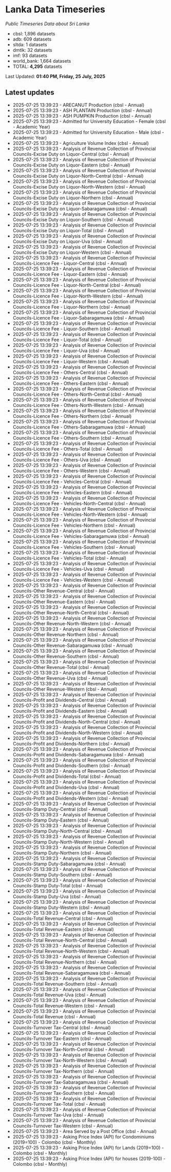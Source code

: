 # Lanka Data Timeseries
*Public Timeseries Data about Sri Lanka*

* cbsl: 1,896 datasets
* adb: 609 datasets
* sltda: 1 datasets
* dmtlk: 32 datasets
* imf: 93 datasets
* world_bank: 1,664 datasets
* TOTAL: **4,295** datasets

Last Updated: **01:40 PM, Friday, 25 July, 2025**

## Latest updates

* 2025-07-25 13:39:23 - ARECANUT Production (cbsl - Annual)
* 2025-07-25 13:39:23 - ASH PLANTAIN Production (cbsl - Annual)
* 2025-07-25 13:39:23 - ASH PUMPKIN Production (cbsl - Annual)
* 2025-07-25 13:39:23 - Admitted for University Education - Female (cbsl - Academic Year)
* 2025-07-25 13:39:23 - Admitted for University Education - Male (cbsl - Academic Year)
* 2025-07-25 13:39:23 - Agriculture Volume Index (cbsl - Annual)
* 2025-07-25 13:39:23 - Analysis of Revenue Collection of Provincial Councils-Excise Duty on Liquor-Central (cbsl - Annual)
* 2025-07-25 13:39:23 - Analysis of Revenue Collection of Provincial Councils-Excise Duty on Liquor-Eastern (cbsl - Annual)
* 2025-07-25 13:39:23 - Analysis of Revenue Collection of Provincial Councils-Excise Duty on Liquor-North-Central (cbsl - Annual)
* 2025-07-25 13:39:23 - Analysis of Revenue Collection of Provincial Councils-Excise Duty on Liquor-North-Western (cbsl - Annual)
* 2025-07-25 13:39:23 - Analysis of Revenue Collection of Provincial Councils-Excise Duty on Liquor-Northern (cbsl - Annual)
* 2025-07-25 13:39:23 - Analysis of Revenue Collection of Provincial Councils-Excise Duty on Liquor-Sabaragamuwa (cbsl - Annual)
* 2025-07-25 13:39:23 - Analysis of Revenue Collection of Provincial Councils-Excise Duty on Liquor-Southern (cbsl - Annual)
* 2025-07-25 13:39:23 - Analysis of Revenue Collection of Provincial Councils-Excise Duty on Liquor-Total (cbsl - Annual)
* 2025-07-25 13:39:23 - Analysis of Revenue Collection of Provincial Councils-Excise Duty on Liquor-Uva (cbsl - Annual)
* 2025-07-25 13:39:23 - Analysis of Revenue Collection of Provincial Councils-Excise Duty on Liquor-Western (cbsl - Annual)
* 2025-07-25 13:39:23 - Analysis of Revenue Collection of Provincial Councils-Licence Fee - Liquor-Central (cbsl - Annual)
* 2025-07-25 13:39:23 - Analysis of Revenue Collection of Provincial Councils-Licence Fee - Liquor-Eastern (cbsl - Annual)
* 2025-07-25 13:39:23 - Analysis of Revenue Collection of Provincial Councils-Licence Fee - Liquor-North-Central (cbsl - Annual)
* 2025-07-25 13:39:23 - Analysis of Revenue Collection of Provincial Councils-Licence Fee - Liquor-North-Western (cbsl - Annual)
* 2025-07-25 13:39:23 - Analysis of Revenue Collection of Provincial Councils-Licence Fee - Liquor-Northern (cbsl - Annual)
* 2025-07-25 13:39:23 - Analysis of Revenue Collection of Provincial Councils-Licence Fee - Liquor-Sabaragamuwa (cbsl - Annual)
* 2025-07-25 13:39:23 - Analysis of Revenue Collection of Provincial Councils-Licence Fee - Liquor-Southern (cbsl - Annual)
* 2025-07-25 13:39:23 - Analysis of Revenue Collection of Provincial Councils-Licence Fee - Liquor-Total (cbsl - Annual)
* 2025-07-25 13:39:23 - Analysis of Revenue Collection of Provincial Councils-Licence Fee - Liquor-Uva (cbsl - Annual)
* 2025-07-25 13:39:23 - Analysis of Revenue Collection of Provincial Councils-Licence Fee - Liquor-Western (cbsl - Annual)
* 2025-07-25 13:39:23 - Analysis of Revenue Collection of Provincial Councils-Licence Fee - Others-Central (cbsl - Annual)
* 2025-07-25 13:39:23 - Analysis of Revenue Collection of Provincial Councils-Licence Fee - Others-Eastern (cbsl - Annual)
* 2025-07-25 13:39:23 - Analysis of Revenue Collection of Provincial Councils-Licence Fee - Others-North-Central (cbsl - Annual)
* 2025-07-25 13:39:23 - Analysis of Revenue Collection of Provincial Councils-Licence Fee - Others-North-Western (cbsl - Annual)
* 2025-07-25 13:39:23 - Analysis of Revenue Collection of Provincial Councils-Licence Fee - Others-Northern (cbsl - Annual)
* 2025-07-25 13:39:23 - Analysis of Revenue Collection of Provincial Councils-Licence Fee - Others-Sabaragamuwa (cbsl - Annual)
* 2025-07-25 13:39:23 - Analysis of Revenue Collection of Provincial Councils-Licence Fee - Others-Southern (cbsl - Annual)
* 2025-07-25 13:39:23 - Analysis of Revenue Collection of Provincial Councils-Licence Fee - Others-Total (cbsl - Annual)
* 2025-07-25 13:39:23 - Analysis of Revenue Collection of Provincial Councils-Licence Fee - Others-Uva (cbsl - Annual)
* 2025-07-25 13:39:23 - Analysis of Revenue Collection of Provincial Councils-Licence Fee - Others-Western (cbsl - Annual)
* 2025-07-25 13:39:23 - Analysis of Revenue Collection of Provincial Councils-Licence Fee - Vehicles-Central (cbsl - Annual)
* 2025-07-25 13:39:23 - Analysis of Revenue Collection of Provincial Councils-Licence Fee - Vehicles-Eastern (cbsl - Annual)
* 2025-07-25 13:39:23 - Analysis of Revenue Collection of Provincial Councils-Licence Fee - Vehicles-North-Central (cbsl - Annual)
* 2025-07-25 13:39:23 - Analysis of Revenue Collection of Provincial Councils-Licence Fee - Vehicles-North-Western (cbsl - Annual)
* 2025-07-25 13:39:23 - Analysis of Revenue Collection of Provincial Councils-Licence Fee - Vehicles-Northern (cbsl - Annual)
* 2025-07-25 13:39:23 - Analysis of Revenue Collection of Provincial Councils-Licence Fee - Vehicles-Sabaragamuwa (cbsl - Annual)
* 2025-07-25 13:39:23 - Analysis of Revenue Collection of Provincial Councils-Licence Fee - Vehicles-Southern (cbsl - Annual)
* 2025-07-25 13:39:23 - Analysis of Revenue Collection of Provincial Councils-Licence Fee - Vehicles-Total (cbsl - Annual)
* 2025-07-25 13:39:23 - Analysis of Revenue Collection of Provincial Councils-Licence Fee - Vehicles-Uva (cbsl - Annual)
* 2025-07-25 13:39:23 - Analysis of Revenue Collection of Provincial Councils-Licence Fee - Vehicles-Western (cbsl - Annual)
* 2025-07-25 13:39:23 - Analysis of Revenue Collection of Provincial Councils-Other Revenue-Central (cbsl - Annual)
* 2025-07-25 13:39:23 - Analysis of Revenue Collection of Provincial Councils-Other Revenue-Eastern (cbsl - Annual)
* 2025-07-25 13:39:23 - Analysis of Revenue Collection of Provincial Councils-Other Revenue-North-Central (cbsl - Annual)
* 2025-07-25 13:39:23 - Analysis of Revenue Collection of Provincial Councils-Other Revenue-North-Western (cbsl - Annual)
* 2025-07-25 13:39:23 - Analysis of Revenue Collection of Provincial Councils-Other Revenue-Northern (cbsl - Annual)
* 2025-07-25 13:39:23 - Analysis of Revenue Collection of Provincial Councils-Other Revenue-Sabaragamuwa (cbsl - Annual)
* 2025-07-25 13:39:23 - Analysis of Revenue Collection of Provincial Councils-Other Revenue-Southern (cbsl - Annual)
* 2025-07-25 13:39:23 - Analysis of Revenue Collection of Provincial Councils-Other Revenue-Total (cbsl - Annual)
* 2025-07-25 13:39:23 - Analysis of Revenue Collection of Provincial Councils-Other Revenue-Uva (cbsl - Annual)
* 2025-07-25 13:39:23 - Analysis of Revenue Collection of Provincial Councils-Other Revenue-Western (cbsl - Annual)
* 2025-07-25 13:39:23 - Analysis of Revenue Collection of Provincial Councils-Profit and Dividends-Central (cbsl - Annual)
* 2025-07-25 13:39:23 - Analysis of Revenue Collection of Provincial Councils-Profit and Dividends-Eastern (cbsl - Annual)
* 2025-07-25 13:39:23 - Analysis of Revenue Collection of Provincial Councils-Profit and Dividends-North-Central (cbsl - Annual)
* 2025-07-25 13:39:23 - Analysis of Revenue Collection of Provincial Councils-Profit and Dividends-North-Western (cbsl - Annual)
* 2025-07-25 13:39:23 - Analysis of Revenue Collection of Provincial Councils-Profit and Dividends-Northern (cbsl - Annual)
* 2025-07-25 13:39:23 - Analysis of Revenue Collection of Provincial Councils-Profit and Dividends-Sabaragamuwa (cbsl - Annual)
* 2025-07-25 13:39:23 - Analysis of Revenue Collection of Provincial Councils-Profit and Dividends-Southern (cbsl - Annual)
* 2025-07-25 13:39:23 - Analysis of Revenue Collection of Provincial Councils-Profit and Dividends-Total (cbsl - Annual)
* 2025-07-25 13:39:23 - Analysis of Revenue Collection of Provincial Councils-Profit and Dividends-Uva (cbsl - Annual)
* 2025-07-25 13:39:23 - Analysis of Revenue Collection of Provincial Councils-Profit and Dividends-Western (cbsl - Annual)
* 2025-07-25 13:39:23 - Analysis of Revenue Collection of Provincial Councils-Stamp Duty-Central (cbsl - Annual)
* 2025-07-25 13:39:23 - Analysis of Revenue Collection of Provincial Councils-Stamp Duty-Eastern (cbsl - Annual)
* 2025-07-25 13:39:23 - Analysis of Revenue Collection of Provincial Councils-Stamp Duty-North-Central (cbsl - Annual)
* 2025-07-25 13:39:23 - Analysis of Revenue Collection of Provincial Councils-Stamp Duty-North-Western (cbsl - Annual)
* 2025-07-25 13:39:23 - Analysis of Revenue Collection of Provincial Councils-Stamp Duty-Northern (cbsl - Annual)
* 2025-07-25 13:39:23 - Analysis of Revenue Collection of Provincial Councils-Stamp Duty-Sabaragamuwa (cbsl - Annual)
* 2025-07-25 13:39:23 - Analysis of Revenue Collection of Provincial Councils-Stamp Duty-Southern (cbsl - Annual)
* 2025-07-25 13:39:23 - Analysis of Revenue Collection of Provincial Councils-Stamp Duty-Total (cbsl - Annual)
* 2025-07-25 13:39:23 - Analysis of Revenue Collection of Provincial Councils-Stamp Duty-Uva (cbsl - Annual)
* 2025-07-25 13:39:23 - Analysis of Revenue Collection of Provincial Councils-Stamp Duty-Western (cbsl - Annual)
* 2025-07-25 13:39:23 - Analysis of Revenue Collection of Provincial Councils-Total Revenue-Central (cbsl - Annual)
* 2025-07-25 13:39:23 - Analysis of Revenue Collection of Provincial Councils-Total Revenue-Eastern (cbsl - Annual)
* 2025-07-25 13:39:23 - Analysis of Revenue Collection of Provincial Councils-Total Revenue-North-Central (cbsl - Annual)
* 2025-07-25 13:39:23 - Analysis of Revenue Collection of Provincial Councils-Total Revenue-North-Western (cbsl - Annual)
* 2025-07-25 13:39:23 - Analysis of Revenue Collection of Provincial Councils-Total Revenue-Northern (cbsl - Annual)
* 2025-07-25 13:39:23 - Analysis of Revenue Collection of Provincial Councils-Total Revenue-Sabaragamuwa (cbsl - Annual)
* 2025-07-25 13:39:23 - Analysis of Revenue Collection of Provincial Councils-Total Revenue-Southern (cbsl - Annual)
* 2025-07-25 13:39:23 - Analysis of Revenue Collection of Provincial Councils-Total Revenue-Uva (cbsl - Annual)
* 2025-07-25 13:39:23 - Analysis of Revenue Collection of Provincial Councils-Total Revenue-Western (cbsl - Annual)
* 2025-07-25 13:39:23 - Analysis of Revenue Collection of Provincial Councils-Total Revenue (cbsl - Annual)
* 2025-07-25 13:39:23 - Analysis of Revenue Collection of Provincial Councils-Turnover Tax-Central (cbsl - Annual)
* 2025-07-25 13:39:23 - Analysis of Revenue Collection of Provincial Councils-Turnover Tax-Eastern (cbsl - Annual)
* 2025-07-25 13:39:23 - Analysis of Revenue Collection of Provincial Councils-Turnover Tax-North-Central (cbsl - Annual)
* 2025-07-25 13:39:23 - Analysis of Revenue Collection of Provincial Councils-Turnover Tax-North-Western (cbsl - Annual)
* 2025-07-25 13:39:23 - Analysis of Revenue Collection of Provincial Councils-Turnover Tax-Northern (cbsl - Annual)
* 2025-07-25 13:39:23 - Analysis of Revenue Collection of Provincial Councils-Turnover Tax-Sabaragamuwa (cbsl - Annual)
* 2025-07-25 13:39:23 - Analysis of Revenue Collection of Provincial Councils-Turnover Tax-Southern (cbsl - Annual)
* 2025-07-25 13:39:23 - Analysis of Revenue Collection of Provincial Councils-Turnover Tax-Total (cbsl - Annual)
* 2025-07-25 13:39:23 - Analysis of Revenue Collection of Provincial Councils-Turnover Tax-Uva (cbsl - Annual)
* 2025-07-25 13:39:23 - Analysis of Revenue Collection of Provincial Councils-Turnover Tax-Western (cbsl - Annual)
* 2025-07-25 13:39:23 - Area Served by a Post Office (cbsl - Annual)
* 2025-07-25 13:39:23 - Asking Price Index (API) for Condominiums (2019=100) - Colombo (cbsl - Monthly)
* 2025-07-25 13:39:23 - Asking Price Index (API) for Lands (2019=100) - Colombo (cbsl - Monthly)
* 2025-07-25 13:39:23 - Asking Price Index (API) for houses (2019-100) - Colombo (cbsl - Monthly)
